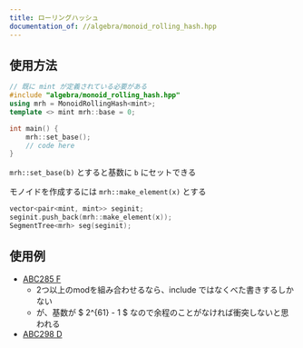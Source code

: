 ```yaml
---
title: ローリングハッシュ
documentation_of: //algebra/monoid_rolling_hash.hpp
---
```


## 使用方法

```cpp
// 既に mint が定義されている必要がある
#include "algebra/monoid_rolling_hash.hpp"
using mrh = MonoidRollingHash<mint>;
template <> mint mrh::base = 0;

int main() {
    mrh::set_base();
    // code here
}
```

`mrh::set_base(b)` とすると基数に `b` にセットできる

モノイドを作成するには `mrh::make_element(x)` とする

```cpp
vector<pair<mint, mint>> seginit;
seginit.push_back(mrh::make_element(x));
SegmentTree<mrh> seg(seginit);
```

## 使用例

- [ABC285 F](https://atcoder.jp/contests/abc285/tasks/abc285_f)
    - 2つ以上のmodを組み合わせるなら、include ではなくべた書きするしかない
    - が、基数が $ 2^{61} - 1 $ なので余程のことがなければ衝突しないと思われる
- [ABC298 D](https://atcoder.jp/contests/abc298/submissions/40706415)

